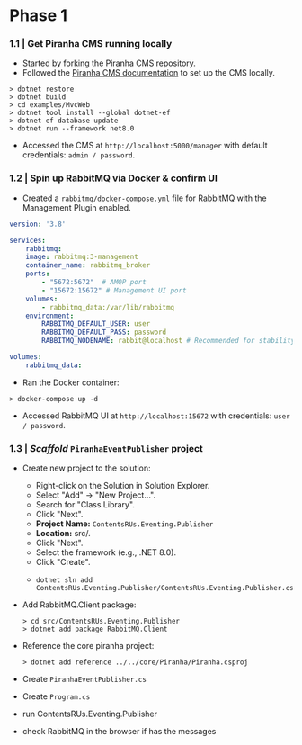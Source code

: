 # Phase 1

### 1.1 | **Get Piranha CMS running locally**

- Started by forking the Piranha CMS repository.
- Followed the [Piranha CMS documentation](https://piranhacms.org/docs/) to set up the CMS locally.

```
> dotnet restore
> dotnet build
> cd examples/MvcWeb
> dotnet tool install --global dotnet-ef
> dotnet ef database update
> dotnet run --framework net8.0
```

- Accessed the CMS at `http://localhost:5000/manager` with default credentials: `admin / password`.

### 1.2 | **Spin up RabbitMQ via Docker & confirm UI**

- Created a `rabbitmq/docker-compose.yml` file for RabbitMQ with the Management Plugin enabled.

```yaml
version: '3.8'

services:
	rabbitmq:
	image: rabbitmq:3-management
	container_name: rabbitmq_broker
	ports:
		- "5672:5672"  # AMQP port
		- "15672:15672" # Management UI port
	volumes:
		- rabbitmq_data:/var/lib/rabbitmq
	environment:
		RABBITMQ_DEFAULT_USER: user
		RABBITMQ_DEFAULT_PASS: password
		RABBITMQ_NODENAME: rabbit@localhost # Recommended for stability

volumes:
	rabbitmq_data:
```

- Ran the Docker container:

```
> docker-compose up -d
```

- Accessed RabbitMQ UI at `http://localhost:15672` with credentials: `user / password`.

### 1.3 | *Scaffold* `PiranhaEventPublisher` **project**

- Create new project to the solution:

  * Right-click on the Solution in Solution Explorer.
  * Select "Add" -> "New Project...".
  * Search for "Class Library".
  * Click "Next".
  * **Project Name:** `ContentsRUs.Eventing.Publisher`
  * **Location:** src/.
  * Click "Next".
  * Select the framework (e.g., .NET 8.0).
  * Click "Create".
  * ```
    dotnet sln add ContentsRUs.Eventing.Publisher/ContentsRUs.Eventing.Publisher.csproj
    ```
- Add RabbitMQ.Client package:

  ```
  > cd src/ContentsRUs.Eventing.Publisher
  > dotnet add package RabbitMQ.Client
  ```
- Reference the core piranha project:

  ```
  > dotnet add reference ../../core/Piranha/Piranha.csproj
  ```
- Create `PiranhaEventPublisher.cs`
- Create `Program.cs`
- run ContentsRUs.Eventing.Publisher
- check RabbitMQ in the browser if has the messages

